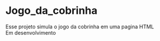 # Jogo_da_cobrinha
Esse projeto simula o jogo da cobrinha em uma pagina HTML <br>
Em desenvolvimento
